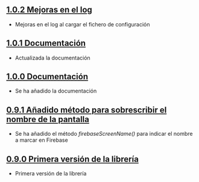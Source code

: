 ## [1.0.2 Mejoras en el log](https://svrgitpub.sdos.es/iOS/SDOSFirebase/tree/v1.0.2)

- Mejoras en el log al cargar el fichero de configuración

## [1.0.1 Documentación](https://svrgitpub.sdos.es/iOS/SDOSFirebase/tree/v1.0.1)

- Actualizada la documentación

## [1.0.0 Documentación](https://svrgitpub.sdos.es/iOS/SDOSFirebase/tree/v1.0.0)

- Se ha añadido la documentación

## [0.9.1 Añadido método para sobrescribir el nombre de la pantalla](https://svrgitpub.sdos.es/iOS/SDOSFirebase/tree/v0.9.1)

- Se ha añadido el método _firebaseScreenName()_ para indicar el nombre a marcar en Firebase

## [0.9.0 Primera versión de la librería](https://svrgitpub.sdos.es/iOS/SDOSFirebase/tree/v0.9.0)

- Primera versión de la librería
